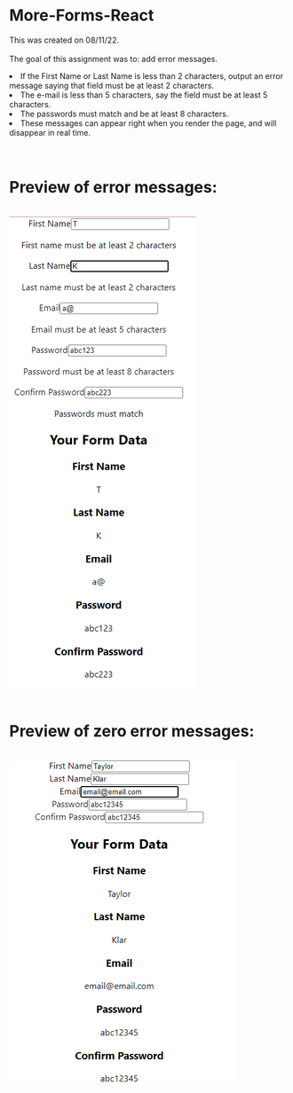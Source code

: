 # More-Forms-React
This was created on 08/11/22.
<br><br>
The goal of this assignment was to: add error messages.
<br>
<li>If the First Name or Last Name is less than 2 characters, output an error message saying that field must be at least 2 characters.</li>
<li>The e-mail is less than 5 characters, say the field must be at least 5 characters.</li>
<li>The passwords must match and be at least 8 characters.</li>
<li>These messages can appear right when you render the page, and will disappear in real time.</li>
<br><br>
<h1>Preview of error messages:</h1>
<br>
<img src="https://github.com/Taylor-Klar/More-Forms-React/blob/main/Incorrect%20-%20More%20Forms.png">
<br><br>
<h1>Preview of zero error messages:</h1>
<br>
<img src="https://github.com/Taylor-Klar/More-Forms-React/blob/main/Correct%20-%20More%20Forms.png">
